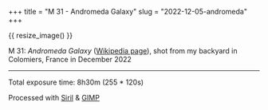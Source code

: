 +++
title = "M 31 - Andromeda Galaxy"
slug = "2022-12-05-andromeda"
+++

{{ resize_image() }}

M 31: *Andromeda Galaxy* ([Wikipedia page](https://en.wikipedia.org/wiki/Andromeda_Galaxy)), shot from my backyard in Colomiers, France in December 2022

---

Total exposure time: 8h30m (255 * 120s)

Processed with [Siril](https://siril.org) & [GIMP](https://www.gimp.org/)

